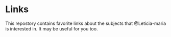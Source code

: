 # Links

This repostory contains favorite links about the subjects that @Leticia-maria is interested in. It may be useful for you too.